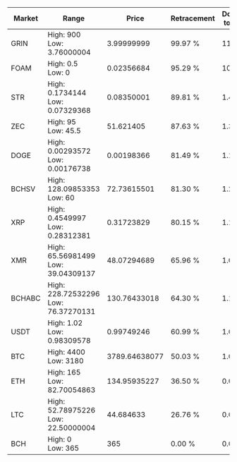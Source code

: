 | Market | Range | Price| Retracement | Doubles to 50% |
| --- | --- | --- | --- | --- |
| GRIN | High: 900<br />Low: 3.76000004 | 3.99999999 | 99.97 % | 112.97 |
| FOAM | High: 0.5<br />Low: 0 | 0.02356684 | 95.29 % | 10.61 |
| STR | High: 0.1734144<br />Low: 0.07329368 | 0.08350001 | 89.81 % | 1.48 |
| ZEC | High: 95<br />Low: 45.5 | 51.621405 | 87.63 % | 1.36 |
| DOGE | High: 0.00293572<br />Low: 0.00176738 | 0.00198366 | 81.49 % | 1.19 |
| BCHSV | High: 128.09853353<br />Low: 60 | 72.73615501 | 81.30 % | 1.29 |
| XRP | High: 0.4549997<br />Low: 0.28312381 | 0.31723829 | 80.15 % | 1.16 |
| XMR | High: 65.56981499<br />Low: 39.04309137 | 48.07294689 | 65.96 % | 1.09 |
| BCHABC | High: 228.72532296<br />Low: 76.37270131 | 130.76433018 | 64.30 % | 1.17 |
| USDT | High: 1.02<br />Low: 0.98309578 | 0.99749246 | 60.99 % | 1.00 |
| BTC | High: 4400<br />Low: 3180 | 3789.64638077 | 50.03 % | 1.00 |
| ETH | High: 165<br />Low: 82.70054863 | 134.95935227 | 36.50 % | 0.00 |
| LTC | High: 52.78975226<br />Low: 22.50000004 | 44.684633 | 26.76 % | 0.00 |
| BCH | High: 0<br />Low: 365 | 365 | 0.00 % | 0.00 |
